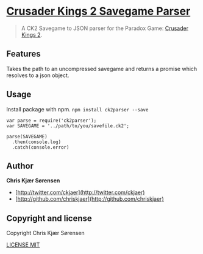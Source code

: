 # [ Crusader Kings 2 Savegame Parser ](https://github.com/chriskjaer/ck2parser)
> A CK2 Savegame to JSON parser for the Paradox Game: [Crusader Kings 2](http://www.crusaderkings.com/).


## Features
Takes the path to an uncompressed savegame and returns a promise which resolves
to a json object.


## Usage
Install package with npm. `npm install ck2parser --save`

```
var parse = require('ck2parser');
var SAVEGAME = '../path/to/you/savefile.ck2';

parse(SAVEGAME)
  .then(console.log)
  .catch(console.error)
```


## Author

**Chris Kjær Sørensen**

+ [http://twitter.com/ckjaer](http://twitter.com/ckjaer)
+ [http://github.com/chriskjaer](http://github.com/chriskjaer)


## Copyright and license
Copyright Chris Kjær Sørensen

[LICENSE MIT](LICENSE.md)
